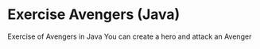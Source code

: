 # Exercise Avengers (Java)
Exercise of Avengers in Java
You can create a hero and attack an Avenger
